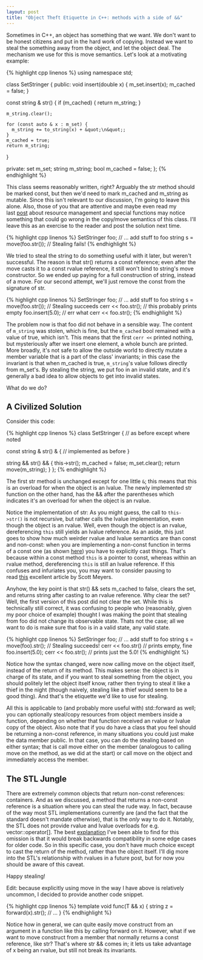```yaml
---
layout: post
title: "Object Theft Etiquette in C++: methods with a side of &&"
---
```


Sometimes in C++, an object has something that we want. We don't want to be honest citizens and put in the hard work of copying. Instead we want to steal the something away from the object, and let the object deal. The mechanism we use for this is move semantics. Let's look at a motivating example:

{% highlight cpp linenos %}
using namespace std;

class SetStringer {
 public:
  void insert(double x) { m_set.insert(x); m_cached = false; }
  
  const string & str() {
    if (m_cached) { return m_string; }
    
    m_string.clear();
    
    for (const auto & x : m_set) {
      m_string += to_string(x) + &quot;\n&quot;;
    }
    m_cached = true;
    return m_string;
  }  

 private:
  set<double> m_set;
  string m_string;
  bool m_cached = false;
};
{% endhighlight %}

This class seems reasonably written, right? Arguably the str method should be marked const, but then we'd need to mark m_cached and m_string as mutable. Since this isn't relevant to our discussion, I'm going to leave this alone. Also, those of you that are attentive and maybe even read my last <a href="https://turingtester.wordpress.com/2015/06/27/cs-rule-of-zero/">post</a> about resource management and special functions may notice something that could go wrong in the copy/move semantics of this class. I'll leave this as an exercise to the reader and post the solution next time.

{% highlight cpp linenos %}
SetStringer foo;
// ... add stuff to foo
string s = move(foo.str()); // Stealing fails!
{% endhighlight %}

We tried to steal the string to do something useful with it later, but weren't successful. The reason is that str() returns a const reference; even after the move casts it to a const rvalue reference, it still won't bind to string's move constructor. So we ended up paying for a full construction of string, instead of a move. For our second attempt, we'll just remove the const from the signature of str.

{% highlight cpp linenos %}
SetStringer foo;
// ... add stuff to foo 
string s = move(foo.str()); // Stealing succeeds
cerr << foo.str(); // this probably prints empty
foo.insert(5.0);
 // err what
cerr << foo.str();
{% endhighlight %}

The problem now is that foo did not behave in a sensible way.  The content of `m_string` was stolen, which is fine, but the `m_cached` bool remained with a value of true, which isn't. This means that the first `cerr <<` printed nothing, but mysteriously after we insert one element, a whole bunch are printed. More broadly, it's not safe to allow the outside world to directly mutate a member variable that is a part of the class' invariants; in this case the invariant is that when m_cached is true, `m_string`'s value follows directly from m_set&#039;s. By stealing the string, we put foo in an invalid state, and it&#039;s generally a bad idea to allow objects to get into invalid states.

What do we do?

## A Civilized Solution

Consider this code:

{% highlight cpp linenos %}
class SetStringer { // as before except where noted
  
  const string & str() & { // implemented as before }
  
  string && str() && {
    this->str();
    m_cached = false;
    m_set.clear();
    return move(m_string);
  }
};
{% endhighlight %}

The first str method is unchanged except for one little `&`; this means that this is an overload for when the object is an lvalue. The newly implemented str function on the other hand, has the && after the parentheses which indicates it's an overload for when the object is an rvalue.

Notice the implementation of str: As you might guess, the call to `this->str()` is not recursive, but rather calls the lvalue implementation, even though the object is an rvalue. Well, even though the object is an rvalue, dereferencing `this` still yields an lvalue reference. As an aside, this just goes to show how much weirder rvalue and lvalue semantics are than const and non-const: when you are implementing a non-const function in terms of a const one (as shown <a href="http://stackoverflow.com/questions/856542/elegant-solution-to-duplicate-const-and-non-const-getters">here</a>) you have to explicitly cast things. That's because within a const method `this` is a pointer to const, whereas within an rvalue method, dereferencing `this` is still an lvalue reference. If this confuses and infuriates you, you may want to consider pausing to read <a href="https://isocpp.org/blog/2012/11/universal-references-in-c11-scott-meyers">this</a> excellent article by Scott Meyers.

Anyhow, the key point is that str() && sets m_cached to false, clears the set, and returns string after casting to an rvalue reference. Why clear the set? Well, the first version of this post did not clear the set. While this is technically still correct, it was confusing to people who (reasonably, given my poor choice of example) thought I was making the point that stealing from foo did not change its observable state. Thats not the case; all we want to do is make sure that foo is in a valid state, any valid state.

{% highlight cpp linenos %}
SetStringer foo;
// ... add stuff to foo 
string s = move(foo).str(); // Stealing succeeds!
cerr << foo.str() // prints empty, fine
foo.insert(5.0);
cerr << foo.str(); // prints just the 5.0!
{% endhighlight %}

Notice how the syntax changed, were now calling move on the object itself, instead of the return of its method. This makes sense: the object is in charge of its state, and if you want to steal something from the object, you should politely let the object itself know, rather then trying to steal it like a thief in the night (though naively, stealing like a thief would seem to be a good thing). And that's the etiquette we'd like to use for stealing.

All this is applicable to (and probably more useful with) std::forward as well; you can optionally steal/copy resources from object members inside a function, depending on whether that function received an rvalue or lvalue copy of the object. Also note that if you do have a class that you feel should be returning a non-const reference, in many situations you could just make the data member public. In that case, you can do the stealing based on either syntax; that is call move either on the member (analogous to calling move on the method, as we did at the start) or call move on the object and immediately access the member.

## The STL Jungle
There are extremely common objects that return non-const references: containers. And as we discussed, a method that returns a non-const reference is a situation where you can steal the rude way. In fact, because of the way most STL implementations currently are (and the fact that the standard doesn't mandate otherwise), that is the <em>only</em> way to do it. Notably, the STL does not provide rvalue and lvalue overloads for e.g. vector::operator[]. The best <a href="http://stackoverflow.com/questions/29311209/why-isnt-operator-overloaded-for-lvalues-and-rvalues">explanation</a> I've been able to find for this omission is that it would break backwards compatibility in some edge cases for older code. So in this specific case, you don't have much choice except to cast the return of the method, rather than the object itself. I'll dig more into the STL's relationship with rvalues in a future post, but for now you should be aware of this caveat.

Happy stealing!

Edit: because explicitly using move in the way I have above is relatively uncommon, I decided to provide another code snippet.

{% highlight cpp linenos %}
template <class T>
void func(T && x) {
  string z = forward<T>(x).str();
  // ...
}
{% endhighlight %}

Notice how in general, we can quite easily move construct from an argument in a function like this by calling forward on it. However, what if we want to move construct from a member that normally returns a const reference, like str? That's where str && comes in; it lets us take advantage of x being an rvalue, but still not break its invariants.
